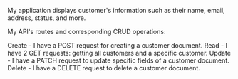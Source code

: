 My application displays customer's information such as their name, email, address, status, and more.

My API's routes and corresponding CRUD operations:

Create - I have a POST request for creating a customer document.
Read - I have 2 GET requests: getting all customers and a specific customer.
Update - I have a PATCH request to update specific fields of a customer document. 
Delete - I have a DELETE request to delete a customer document.